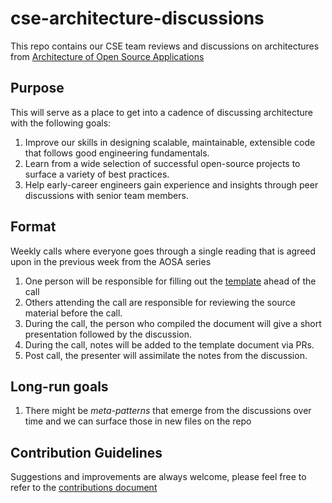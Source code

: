 # cse-architecture-discussions
This repo contains our CSE team reviews and discussions on architectures from [Architecture of Open Source Applications](http://aosabook.org/en/index.html)

## Purpose 

This will serve as a place to get into a cadence of discussing architecture with the following goals: 

1. Improve our skills in designing scalable, maintainable, extensible code that follows good engineering fundamentals. 
2. Learn from a wide selection of successful open-source projects to surface a variety of best practices.
3. Help early-career engineers gain experience and insights through peer discussions with senior team members. 

## Format 

Weekly calls where everyone goes through a single reading that is agreed upon in the previous week from the AOSA series 

1. One person will be responsible for filling out the [template](Template.md) ahead of the call 
2. Others attending the call are responsible for reviewing the source material before the call. 
2. During the call, the person who compiled the document will give a short presentation followed by the discussion. 
3. During the call, notes will be added to the template document via PRs. 
4. Post call, the presenter will assimilate the notes from the discussion. 

## Long-run goals

1. There might be *meta-patterns* that emerge from the discussions over time and we can surface those in new files on the repo


## Contribution Guidelines

Suggestions and improvements are always welcome, please feel free to refer to the [contributions document](Contributing.md)

